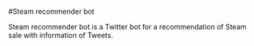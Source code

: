 #Steam recommender bot

Steam recommender bot is a Twitter bot for a recommendation of Steam sale with information of Tweets.

